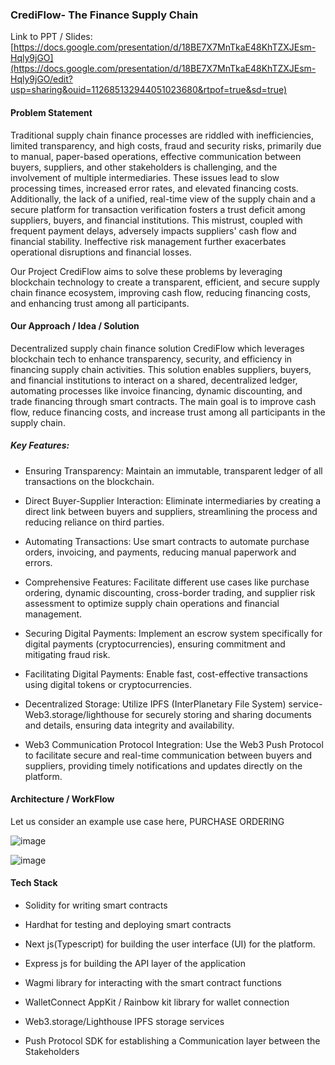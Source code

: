 ### CrediFlow- The Finance Supply Chain

Link to PPT / Slides: [https://docs.google.com/presentation/d/18BE7X7MnTkaE48KhTZXJEsm-Hqly9jGO](https://docs.google.com/presentation/d/18BE7X7MnTkaE48KhTZXJEsm-Hqly9jGO/edit?usp=sharing&ouid=112685132944051023680&rtpof=true&sd=true)

#### Problem Statement

Traditional supply chain finance processes are riddled with inefficiencies, limited transparency, and high costs, fraud and security risks, primarily due to manual, paper-based operations, effective communication between buyers, suppliers, and other stakeholders is challenging, and the involvement of multiple intermediaries. These issues lead to slow processing times, increased error rates, and elevated financing costs. Additionally, the lack of a unified, real-time view of the supply chain and a secure platform for transaction verification fosters a trust deficit among suppliers, buyers, and financial institutions. This mistrust, coupled with frequent payment delays, adversely impacts suppliers' cash flow and financial stability. Ineffective risk management further exacerbates operational disruptions and financial losses.

Our Project CrediFlow aims to solve these problems by leveraging blockchain technology to create a transparent, efficient, and secure supply chain finance ecosystem, improving cash flow, reducing financing costs, and enhancing trust among all participants.

#### Our Approach / Idea / Solution

Decentralized supply chain finance solution CrediFlow which leverages blockchain tech to enhance transparency, security, and efficiency in financing supply chain activities. This solution enables suppliers, buyers, and financial institutions to interact on a shared, decentralized ledger, automating processes like invoice financing, dynamic discounting, and trade financing through smart contracts. The main goal is to improve cash flow, reduce financing costs, and increase trust among all participants in the supply chain.

##### Key Features:

- Ensuring Transparency: Maintain an immutable, transparent ledger of all transactions on the blockchain.

- Direct Buyer-Supplier Interaction: Eliminate intermediaries by creating a direct link between buyers and suppliers, streamlining the process and reducing reliance on third parties.

- Automating Transactions: Use smart contracts to automate purchase orders, invoicing, and payments, reducing manual paperwork and errors.
- Comprehensive Features: Facilitate different use cases like purchase ordering, dynamic discounting, cross-border trading, and supplier risk assessment to optimize supply chain operations and financial management.

- Securing Digital Payments: Implement an escrow system specifically for digital payments (cryptocurrencies), ensuring commitment and mitigating fraud risk.

- Facilitating Digital Payments: Enable fast, cost-effective transactions using digital tokens or cryptocurrencies.

- Decentralized Storage: Utilize IPFS (InterPlanetary File System) service- Web3.storage/lighthouse for securely storing and sharing documents and details, ensuring data integrity and availability.

- Web3 Communication Protocol Integration: Use the Web3 Push Protocol to facilitate secure and real-time communication between buyers and suppliers, providing timely notifications and updates directly on the platform.

#### Architecture / WorkFlow

Let us consider an example use case here, PURCHASE ORDERING

![image](https://github.com/user-attachments/assets/2cc049eb-38a8-451d-b577-409c0431c81e)

![image](https://github.com/user-attachments/assets/dd1ccc86-86df-4160-9bdc-934bcc585a38)

#### Tech Stack

- Solidity for writing smart contracts

- Hardhat for testing and deploying smart contracts

- Next js(Typescript) for building the user interface (UI) for the platform.

- Express js for building the API layer of the application

- Wagmi library for interacting with the smart contract functions

- WalletConnect AppKit / Rainbow kit library for wallet connection

- Web3.storage/Lighthouse IPFS storage services

- Push Protocol SDK for establishing a Communication layer between the Stakeholders
